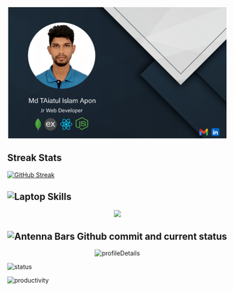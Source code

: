 <div align="center">
  <img src="https://github.com/taiatulislam/taiatulislam/blob/main/github-banner.jpg" alt="Banner" width="cover" height="300px" />
</div>

## Streak Stats
[![GitHub Streak](https://github-readme-streak-stats.herokuapp.com?user=taiatulislam&theme=ocean-gradient&border_radius=5)](https://git.io/streak-stats)


## <img src="https://raw.githubusercontent.com/Tarikul-Islam-Anik/Animated-Fluent-Emojis/master/Emojis/Objects/Laptop.png" alt="Laptop" width="25" height="25" /> Skills
<p align="center">
  <a href="https://skillicons.dev">
    <img src="https://skillicons.dev/icons?i=html,css,tailwind,materialui,js,react,git,github,firebase,mongodb,nodejs,express,nextjs,ps,vscode" />
  </a>
</p>

## <img src="https://raw.githubusercontent.com/Tarikul-Islam-Anik/Animated-Fluent-Emojis/master/Emojis/Symbols/Antenna%20Bars.png" alt="Antenna Bars" width="25" height="25" /> Github commit and current status

<span style="display:block;text-align:center;width:full">![profileDetails](http://github-profile-summary-cards.vercel.app/api/cards/profile-details?username=taiatulislam&theme=algolia)</span>

![status](http://github-profile-summary-cards.vercel.app/api/cards/stats?username=taiatulislam&theme=algolia)

![productivity](http://github-profile-summary-cards.vercel.app/api/cards/productive-time?username=taiatulislam&theme=algolia&utcOffset=6)

<!--
**taiatulislam/taiatulislam** is a ✨ _special_ ✨ repository because its `README.md` (this file) appears on your GitHub profile.

Here are some ideas to get you started:

- 🔭 I’m currently working on ...
- 🌱 I’m currently learning ...
- 👯 I’m looking to collaborate on ...
- 🤔 I’m looking for help with ...
- 💬 Ask me about ...
- 📫 How to reach me: ...
- 😄 Pronouns: ...
- ⚡ Fun fact: ...
-->
